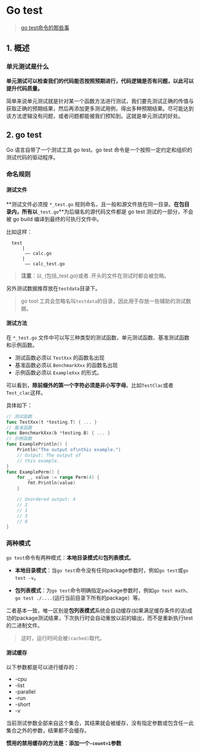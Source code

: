 # Go test

> [go test命令的那些事](https://blog.csdn.net/u014454538/article/details/103235941)



## 1. 概述

### 单元测试是什么

**单元测试可以检查我们的代码能否按照预期进行，代码逻辑是否有问题，以此可以提升代码质量。**

简单来说单元测试就是针对某一个函数方法进行测试，我们要先测试正确的传值与获取正确的预期结果，然后再添加更多测试用例，得出多种预期结果。尽可能达到该方法逻辑没有问题，或者问题都能被我们预知到。这就是单元测试的好处。



## 2. go test

Go 语言自带了一个测试工具 go test。go test 命令是一个按照一定约定和组织的测试代码的驱动程序。



### 命名规则

#### 测试文件

**测试文件必须按 `*_test.go` 规则命名，且一般和源文件放在同一目录。**在包目录内，所有以**`_test.go`**为后缀名的源代码文件都是 go test 测试的一部分，不会被 go build 编译到最终的可执行文件中。

比如这样：

```shell
  test
      |
       —— calc.go
      |
       —— calc_test.go
```

> **注意**：以`_`(包括_test.go)或者`.`开头的文件在测试时都会被忽略。

另外测试数据推荐放在`testdata`目录下。

> go tool 工具会忽略名叫`testdata`的目录，因此用于存放一些辅助的测试数据。



#### 测试方法

在 `*_test.go` 文件中可以写三种类型的测试函数，单元测试函数、基准测试函数和示例函数。

* 测试函数必须以 `TestXxx` 的函数名出现
* 基准函数必须以 `BenchmarkXxx` 的函数名出现
* 示例函数必须以 `ExampleXxx` 的形式。

可以看到，**除前缀外的第一个字符必须是非小写字母**。比如`TestClac`或者`Test_clac`这样。

具体如下：

```go
// 测试函数
func TestXxx(t *testing.T) { ... }  
// 基准函数
func BenchmarkXxx(b *testing.B) { ... }
// 示例函数
func ExamplePrintln() {
    Println("The output of\nthis example.")
    // Output: The output of
    // this example.
}
func ExamplePerm() {
    for _, value := range Perm(4) {
        fmt.Println(value)
    }

    // Unordered output: 4
    // 2
    // 1
    // 3
    // 0
}
```



### 两种模式

`go test`命令有两种模式：**本地目录模式**和**包列表模式**。

* **本地目录模式**：当`go test`命令没有任何package参数时，例如`go test`或`go test -v`。

* **包列表模式**：为`go test`命令明确指定package参数时，例如`go test math`、`go test ./....`(运行当前目录下所有的package）等。

二者基本一致，唯一区别是**包列表模式**系统会自动缓存(如果满足缓存条件的话)成功的package测试结果，下次执行时会自动重放以前的输出，而不是重新执行test的二进制文件。

> 这时，运行时间会被`(cached)`取代。

#### 测试缓存

以下参数都是可以进行缓存的：

-  -cpu
-  -list
-  -parallel
-  -run
-  -short
-  -v

当前测试参数全部来自这个集合，其结果就会被缓存，没有指定参数或包含任一此集合之外的参数，结果都不会缓存。

**惯用的禁用缓存的方法是：添加一个`-count=1`参数**

